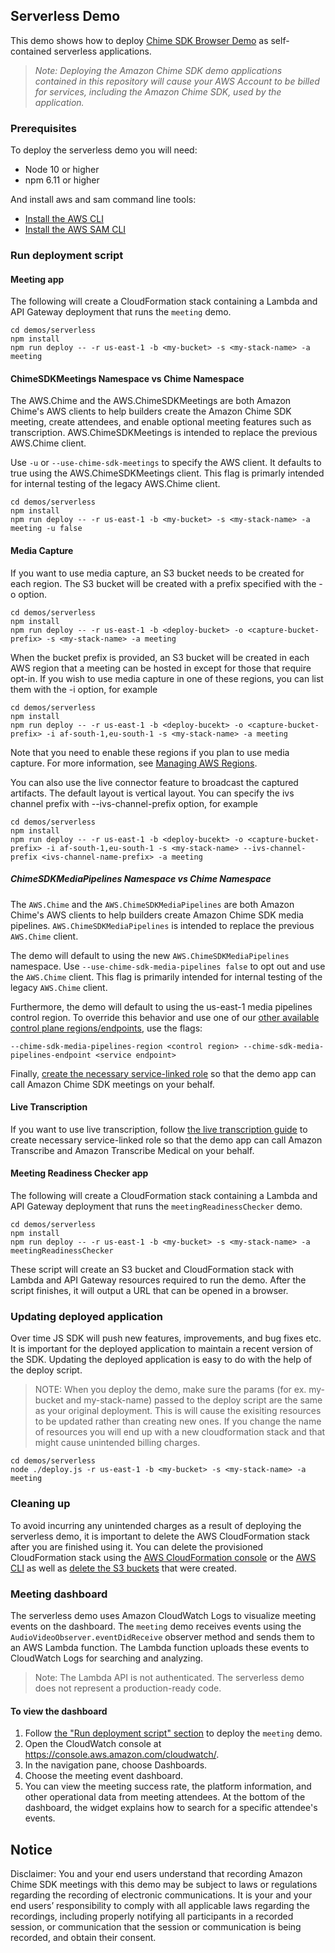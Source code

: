 ## Serverless Demo

This demo shows how to deploy [Chime SDK Browser Demo](https://github.com/aws/amazon-chime-sdk-js/tree/main/demos/browser) as self-contained serverless applications.

> *Note: Deploying the Amazon Chime SDK demo applications contained in this repository will cause your AWS Account to be billed for services, including the Amazon Chime SDK, used by the application.*

### Prerequisites

To deploy the serverless demo you will need:

- Node 10 or higher
- npm 6.11 or higher

And install aws and sam command line tools:

* [Install the AWS CLI](https://docs.aws.amazon.com/cli/latest/userguide/install-cliv1.html)
* [Install the AWS SAM CLI](https://docs.aws.amazon.com/serverless-application-model/latest/developerguide/serverless-sam-cli-install.html)

### Run deployment script

#### Meeting app
The following will create a CloudFormation stack containing a Lambda and
API Gateway deployment that runs the `meeting` demo.

```
cd demos/serverless
npm install
npm run deploy -- -r us-east-1 -b <my-bucket> -s <my-stack-name> -a meeting
```

#### ChimeSDKMeetings Namespace vs Chime Namespace
The AWS.Chime and the AWS.ChimeSDKMeetings are both Amazon Chime's AWS clients to help builders create the Amazon Chime SDK meeting, create attendees, and enable optional meeting features such as transcription. AWS.ChimeSDKMeetings is intended to replace the previous AWS.Chime client.

Use `-u` or `--use-chime-sdk-meetings` to specify the AWS client. It defaults to true using the AWS.ChimeSDKMeetings client. This flag is primarly intended for internal testing of the legacy AWS.Chime client.

```
cd demos/serverless
npm install
npm run deploy -- -r us-east-1 -b <my-bucket> -s <my-stack-name> -a meeting -u false
```

#### Media Capture
If you want to use media capture, an S3 bucket needs to be created for each region.
The S3 bucket will be created with a prefix specified with the -o option.

```
cd demos/serverless
npm install
npm run deploy -- -r us-east-1 -b <deploy-bucket> -o <capture-bucket-prefix> -s <my-stack-name> -a meeting
```

When the bucket prefix is provided, an S3 bucket will be created in each AWS region that
a meeting can be hosted in except for those that require opt-in. If you wish to use
media capture in one of these regions, you can list them with the -i option, for example

```
cd demos/serverless
npm install
npm run deploy -- -r us-east-1 -b <deploy-bucekt> -o <capture-bucket-prefix> -i af-south-1,eu-south-1 -s <my-stack-name> -a meeting
```

Note that you need to enable these regions if you plan to use media capture. For more information, see [Managing AWS Regions](https://docs.aws.amazon.com/general/latest/gr/rande-manage.html).

You can also use the live connector feature to broadcast the captured artifacts. The default layout is vertical layout. You can specify the ivs channel prefix with --ivs-channel-prefix option, for example
```
cd demos/serverless
npm install
npm run deploy -- -r us-east-1 -b <deploy-bucekt> -o <capture-bucket-prefix> -i af-south-1,eu-south-1 -s <my-stack-name> --ivs-channel-prefix <ivs-channel-name-prefix> -a meeting
```

##### ChimeSDKMediaPipelines Namespace vs Chime Namespace
The `AWS.Chime` and the `AWS.ChimeSDKMediaPipelines` are both Amazon Chime's AWS clients to help builders create Amazon Chime SDK media pipelines. `AWS.ChimeSDKMediaPipelines` is intended to replace the previous `AWS.Chime` client.

The demo will default to using the new `AWS.ChimeSDKMediaPipelines` namespace. Use `--use-chime-sdk-media-pipelines false` to opt out and use the `AWS.Chime` client. This flag is primarily intended for internal testing of the legacy `AWS.Chime` client.

Furthermore, the demo will default to using the us-east-1 media pipelines control region. To override this behavior and use one of our [other available control plane regions/endpoints](https://docs.aws.amazon.com/chime-sdk/latest/dg/migrate-pipelines.html), use the flags:
```
--chime-sdk-media-pipelines-region <control region> --chime-sdk-media-pipelines-endpoint <service endpoint>
```

Finally, [create the necessary service-linked role](https://docs.aws.amazon.com/chime-sdk/latest/dg/create-pipeline-role.html) so that the demo app can call Amazon Chime SDK meetings on your behalf.

#### Live Transcription
If you want to use live transcription, follow [the live transcription guide](https://docs.aws.amazon.com/chime/latest/dg/meeting-transcription.html) to create necessary service-linked role so that the demo app can call Amazon Transcribe and Amazon Transcribe Medical on your behalf.

#### Meeting Readiness Checker app
The following will create a CloudFormation stack containing a Lambda and
API Gateway deployment that runs the `meetingReadinessChecker` demo.

```
cd demos/serverless
npm install
npm run deploy -- -r us-east-1 -b <my-bucket> -s <my-stack-name> -a meetingReadinessChecker
```

These script will create an S3 bucket and CloudFormation stack
with Lambda and API Gateway resources required to run the demo. After the script
finishes, it will output a URL that can be opened in a browser.

### Updating deployed application
Over time JS SDK will push new features, improvements, and bug fixes etc. It is important for the deployed application to maintain a recent version of the SDK. Updating the deployed application is easy to do with the help of the deploy script. 

> NOTE: When you deploy the demo, make sure the params (for ex. my-bucket and my-stack-name) passed to the deploy script are the same as your original deployment. This is will cause the exisiting resources to be updated rather than creating new ones. If you change the name of resources you will end up with a new cloudformation stack and that might cause unintended billing charges.

```
cd demos/serverless
node ./deploy.js -r us-east-1 -b <my-bucket> -s <my-stack-name> -a meeting
```

### Cleaning up
To avoid incurring any unintended charges as a result of deploying the serverless demo, it is important to delete the AWS CloudFormation stack after you are finished using it. You can delete the provisioned CloudFormation stack using the [AWS CloudFormation console](https://docs.aws.amazon.com/AWSCloudFormation/latest/UserGuide/cfn-console-delete-stack.html) or the [AWS CLI](https://docs.aws.amazon.com/AWSCloudFormation/latest/UserGuide/using-cfn-cli-deleting-stack.html) as well as [delete the S3 buckets](https://docs.aws.amazon.com/AmazonS3/latest/userguide/delete-bucket.html) that were created.

### Meeting dashboard
The serverless demo uses Amazon CloudWatch Logs to visualize meeting events on the dashboard.
The `meeting` demo receives events using the `AudioVideoObserver.eventDidReceive` observer method and sends them to an AWS Lambda function.
The Lambda function uploads these events to CloudWatch Logs for searching and analyzing.

> Note: The Lambda API is not authenticated. The serverless demo does not represent a production-ready code.

#### To view the dashboard
1. Follow [the "Run deployment script" section](#meeting-app) to deploy the `meeting` demo.
2. Open the CloudWatch console at https://console.aws.amazon.com/cloudwatch/.
3. In the navigation pane, choose Dashboards.
4. Choose the meeting event dashboard.
5. You can view the meeting success rate, the platform information, and other operational data from meeting attendees.
  At the bottom of the dashboard, the widget explains how to search for a specific attendee's events.


## Notice
Disclaimer: You and your end users understand that recording Amazon Chime SDK meetings with this demo may be subject to laws or regulations regarding the recording of electronic communications. It is your and your end users’ responsibility to comply with all applicable laws regarding the recordings, including properly notifying all participants in a recorded session, or communication that the session or communication is being recorded, and obtain their consent.
